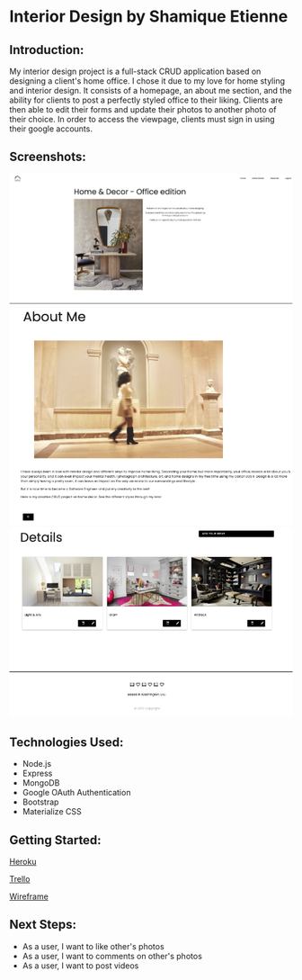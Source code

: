 # Interior Design by Shamique Etienne

## Introduction:
My interior design project is a full-stack CRUD application based on designing a client's home office. I chose it due to my love for home styling and interior design. It consists of a homepage, an about me section, and the ability for clients to post a perfectly styled office to their liking. Clients are then able to edit their forms and update their photos to another photo of their choice. In order to access the viewpage, clients must sign in using their google accounts. 

## Screenshots:
![home](./public/images/homepage.png)
![aboutme](./public/images/abouts.png)
![details](./public/images/details.jpg)


## Technologies Used: 
- Node.js
- Express
- MongoDB
- Google OAuth Authentication
- Bootstrap 
- Materialize CSS

## Getting Started: 
[Heroku](https://shamiquesinterior.herokuapp.com/)

[Trello](https://trello.com/b/knucUAMH/project-two)

[Wireframe](https://whimsical.com/project-two-J8APrixYytVBQPUKyRJRJU)


## Next Steps: 
- As a user, I want to like other's photos
- As a user, I want to comments on other's photos
- As a user, I want to post videos



